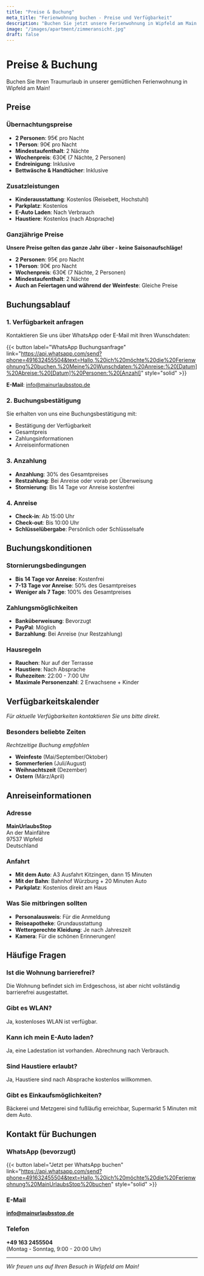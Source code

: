 ```yaml
---
title: "Preise & Buchung"
meta_title: "Ferienwohnung buchen - Preise und Verfügbarkeit"
description: "Buchen Sie jetzt unsere Ferienwohnung in Wipfeld am Main. Faire Preise, einfache Buchung per WhatsApp oder E-Mail."
image: "/images/apartment/zimmeransicht.jpg"
draft: false
---
```


# Preise & Buchung

Buchen Sie Ihren Traumurlaub in unserer gemütlichen Ferienwohnung in Wipfeld am Main!

## Preise

### Übernachtungspreise
- **2 Personen**: 95€ pro Nacht
- **1 Person**: 90€ pro Nacht
- **Mindestaufenthalt**: 2 Nächte
- **Wochenpreis**: 630€ (7 Nächte, 2 Personen)
- **Endreinigung**: Inklusive
- **Bettwäsche & Handtücher**: Inklusive

### Zusatzleistungen
- **Kinderausstattung**: Kostenlos (Reisebett, Hochstuhl)
- **Parkplatz**: Kostenlos
- **E-Auto Laden**: Nach Verbrauch
- **Haustiere**: Kostenlos (nach Absprache)

### Ganzjährige Preise

**Unsere Preise gelten das ganze Jahr über - keine Saisonaufschläge!**

- **2 Personen**: 95€ pro Nacht
- **1 Person**: 90€ pro Nacht
- **Wochenpreis**: 630€ (7 Nächte, 2 Personen)
- **Mindestaufenthalt**: 2 Nächte
- **Auch an Feiertagen und während der Weinfeste**: Gleiche Preise

## Buchungsablauf

### 1. Verfügbarkeit anfragen
Kontaktieren Sie uns über WhatsApp oder E-Mail mit Ihren Wunschdaten:

{{< button label="WhatsApp Buchungsanfrage" link="https://api.whatsapp.com/send?phone=491632455504&text=Hallo,%20ich%20möchte%20die%20Ferienwohnung%20buchen.%20Meine%20Wunschdaten:%20Anreise:%20[Datum]%20Abreise:%20[Datum]%20Personen:%20[Anzahl]" style="solid" >}}

**E-Mail**: info@mainurlaubsstop.de

### 2. Buchungsbestätigung
Sie erhalten von uns eine Buchungsbestätigung mit:
- Bestätigung der Verfügbarkeit
- Gesamtpreis
- Zahlungsinformationen
- Anreiseinformationen

### 3. Anzahlung
- **Anzahlung**: 30% des Gesamtpreises
- **Restzahlung**: Bei Anreise oder vorab per Überweisung
- **Stornierung**: Bis 14 Tage vor Anreise kostenfrei

### 4. Anreise
- **Check-in**: Ab 15:00 Uhr
- **Check-out**: Bis 10:00 Uhr
- **Schlüsselübergabe**: Persönlich oder Schlüsselsafe

## Buchungskonditionen

### Stornierungsbedingungen
- **Bis 14 Tage vor Anreise**: Kostenfrei
- **7-13 Tage vor Anreise**: 50% des Gesamtpreises
- **Weniger als 7 Tage**: 100% des Gesamtpreises

### Zahlungsmöglichkeiten
- **Banküberweisung**: Bevorzugt
- **PayPal**: Möglich
- **Barzahlung**: Bei Anreise (nur Restzahlung)

### Hausregeln
- **Rauchen**: Nur auf der Terrasse
- **Haustiere**: Nach Absprache
- **Ruhezeiten**: 22:00 - 7:00 Uhr
- **Maximale Personenzahl**: 2 Erwachsene + Kinder

## Verfügbarkeitskalender

*Für aktuelle Verfügbarkeiten kontaktieren Sie uns bitte direkt.*

### Besonders beliebte Zeiten
*Rechtzeitige Buchung empfohlen*
- **Weinfeste** (Mai/September/Oktober)
- **Sommerferien** (Juli/August)
- **Weihnachtszeit** (Dezember)
- **Ostern** (März/April)

## Anreiseinformationen

### Adresse
**MainUrlaubsStop**  
An der Mainfähre  
97537 Wipfeld  
Deutschland

### Anfahrt
- **Mit dem Auto**: A3 Ausfahrt Kitzingen, dann 15 Minuten
- **Mit der Bahn**: Bahnhof Würzburg + 20 Minuten Auto
- **Parkplatz**: Kostenlos direkt am Haus

### Was Sie mitbringen sollten
- **Personalausweis**: Für die Anmeldung
- **Reiseapotheke**: Grundausstattung
- **Wettergerechte Kleidung**: Je nach Jahreszeit
- **Kamera**: Für die schönen Erinnerungen!

## Häufige Fragen

### Ist die Wohnung barrierefrei?
Die Wohnung befindet sich im Erdgeschoss, ist aber nicht vollständig barrierefrei ausgestattet.

### Gibt es WLAN?
Ja, kostenloses WLAN ist verfügbar.

### Kann ich mein E-Auto laden?
Ja, eine Ladestation ist vorhanden. Abrechnung nach Verbrauch.

### Sind Haustiere erlaubt?
Ja, Haustiere sind nach Absprache kostenlos willkommen.

### Gibt es Einkaufsmöglichkeiten?
Bäckerei und Metzgerei sind fußläufig erreichbar, Supermarkt 5 Minuten mit dem Auto.

## Kontakt für Buchungen

### WhatsApp (bevorzugt)
{{< button label="Jetzt per WhatsApp buchen" link="https://api.whatsapp.com/send?phone=491632455504&text=Hallo,%20ich%20möchte%20die%20Ferienwohnung%20MainUrlaubsStop%20buchen" style="solid" >}}

### E-Mail
**info@mainurlaubsstop.de**

### Telefon
**+49 163 2455504**  
(Montag - Sonntag, 9:00 - 20:00 Uhr)

---

*Wir freuen uns auf Ihren Besuch in Wipfeld am Main!*